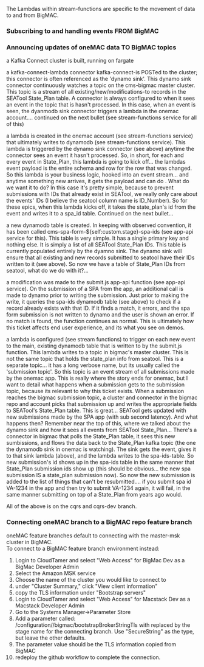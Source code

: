 The Lambdas within stream-functions are specific to the movement of data to and from BigMAC.

### Subscribing to and handling events FROM BigMAC

### Announcing updates of oneMAC data TO BigMAC topics

a Kafka Connect cluster is built, running on fargate

a kafka-connect-lambda connector kafka-connect-is POSTed to the cluster; this connector is often referenced as the 'dynamo sink'.  This dynamo sink connector continuously watches a topic on the cms-bigmac master cluster.  This topic is a stream of all existing/new/modifications-to records in the SEATool State_Plan table.  A connector is always configured to <do something> when it sees an event in the topic that is hasn't processed.  In this case, when an event is seen, the dyanmodb sink connector triggers a lambda in the onemac account.... continued on the next bullet (see stream-functions service for all of this)

a lambda is created in the onemac account (see stream-functions service) that ultimately writes to dynamodb (see stream-functions service).  This lambda is triggered by the dynamo sink connector (see above) anytime the connector sees an event it hasn't processed.  So, in short, for each and every event in State_Plan, this lambda is going to kick off... the lambdas event payload is the entire schema and row for the row that was changed.  So this lambda is your business logic, hooked into an event stream... and anytime something new arrives, it gets the payload and can do <anything>.  What do we want it to do?  In this case it's pretty simple, because to prevent submissions with IDs that already exist in SEATool, we really only care about the events' IDs (I believe the seatool column name is ID_Number).  So for these epics, when this lambda kicks off, it takes the state_plan's id from the event and writes it to a spa_id table.   Continued on the next bullet...

a new dynamodb table is created.  In keeping with observed convention, it has been called cms-spa-form-${self:custom.stage}-spa-ids (see app-api service for this).  This table is very simple.  It has a single primary key and nothing else.  It is simply a list of all SEATool State_Plan IDs.  This table is currently populated entirely by the dyamno sink.  The dynamo sink will ensure that all existing and new records submitted to seatool have their IDs written to it (see above).  So now we have a table of State_Plan IDs from seatool, what do we do with it?...

a modification was made to the submit.js app-api function (see app-api service).  On the submission of a SPA from the app, an additional call is made to dynamo prior to writing the submission.  Just prior to making the write, it queries the spa-ids dynamodb table (see above) to check if a record already exists with that ID.  If it finds a match, it errors, and the spa form submission is not written to dynamo and the user is shown an error.  If no match is found, the function continues as normal.  This is ultimately how this ticket affects end user experience, and its what you see on demos.

a lambda is configured (see stream functions) to trigger on each new event to the main, existing dynamodb table that is written to by the submit.js function.  This lambda writes to a topic in bigmac's master cluster.  This is not the same topic that holds the state_plan info from seatool.  This is a separate topic... it has a long verbose name, but its usually called the 'submission topic'.  So this topic is an event stream of all submissions made by the onemac app.  This is really where the story ends for onemac, but I want to detail what happens when a submission gets to the submission topic, because its relevant to why this ticket exists.  When a submission reaches the bigmac submission topic, a cluster and connector in the bigmac repo and account picks that submission up and writes the appropriate fields to SEATool's State_Plan table.  This is great... SEATool gets updated with new submissions made by the SPA app (with sub second latency).  And what happens then?  Remember near the top of this, where we talked about the dynamo sink and how it sees all events from SEATool State_Plan... There's a connector in bigmac that polls the State_Plan table, it sees this new sumbissions, and flows the data back to the State_Plan kafka topic (the one the dynamodb sink in onemac is watching).  The sink gets the event, gives it to that sink lambda (above), and the lambda writes to the spa-ids-table.  So new submission's id shows up in the spa-ids table in the same manner that State_Plan submission ids show up (this should be obvious... the new spa submission IS a state_plan submission now).  So now the new submission is added to the list of things that can't be resubmitted.... if you submit spa id VA-1234 in the app and then try to submit VA-1234 again, it will fail, in the same manner submitting on top of a State_Plan from years ago would.

All of the above is on the cqrs and cqrs-dev branch.

### Connecting oneMAC branch to a BigMAC repo feature branch

oneMAC feature branches default to connecting with the master-msk cluster in BigMAC.  
To connect to a BigMAC feature branch environment instead:
1. Login to CloudTamer and select "Web Access" for BigMac Dev as a BigMac Developer Admin
2. Select the Amazon MSK service
3. Choose the name of the cluster you would like to connect to
4. under "Cluster Summary," click "View client information"
5. copy the TLS information under "Bootstrap servers"
6. Login to CloudTamer and select "Web Access" for Macstack Dev as a Macstack Developer Admin
7. Go to the Systems Manager->Parameter Store
8. Add a parameter called: /configuration/<STAGE>/bigmac/bootstrapBrokerStringTls with <STAGE> replaced by the stage name for the connecting branch.  Use "SecureString" as the type, but leave the other defaults.
9. The parameter value should be the TLS information copied from BigMAC
10. redeploy the github workflow to complete the connection.


